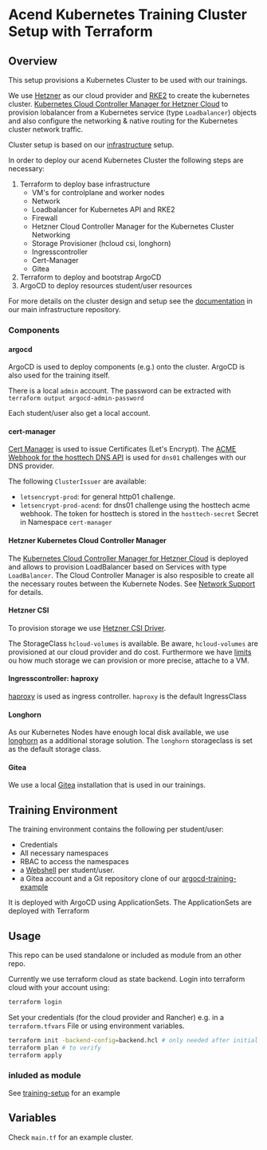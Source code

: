 # Acend Kubernetes Training Cluster Setup with Terraform

## Overview

This setup provisions a Kubernetes Cluster to be used with our trainings.

We use [Hetzner](https://www.hetzner.com/cloud) as our cloud provider and [RKE2](https://docs.rke2.io/) to create the kubernetes cluster. [Kubernetes Cloud Controller Manager for Hetzner Cloud](https://github.com/hetznercloud/hcloud-cloud-controller-manager) to provision lobalancer from a Kubernetes service (type `Loadbalancer`) objects and also configure the networking & native routing for the Kubernetes cluster network traffic.

Cluster setup is based on our [infrastructure](https://github.com/acend/infrastructure) setup.

In order to deploy our acend Kubernetes Cluster the following steps are necessary:

1. Terraform to deploy base infrastructure
   * VM's for controlplane and worker nodes
   * Network
   * Loadbalancer for Kubernetes API and RKE2
   * Firewall
   * Hetzner Cloud Controller Manager for the Kubernetes Cluster Networking
   * Storage Provisioner (hcloud csi, longhorn)
   * Ingresscontroller
   * Cert-Manager
   * Gitea
2. Terraform to deploy and bootstrap ArgoCD
3. ArgoCD to deploy resources student/user resources

For more details on the cluster design and setup see the [documentation](https://github.com/acend/infrastructure/tree/main/docs#cluster-basic-design--configuration-and-setup-procedure) in our main infrastructure repository.

### Components

#### argocd

ArgoCD is used to deploy components (e.g.) onto the cluster. ArgoCD is also used for the training itself.

There is a local `admin` account. The password can be extracted with `terraform output argocd-admin-password`

Each student/user also get a local account.

#### cert-manager

[Cert Manager](https://cert-manager.io/) is used to issue Certificates (Let's Encrypt).
The [ACME Webhook for the hosttech DNS API](https://github.com/piccobit/cert-manager-webhook-hosttech) is used for `dns01` challenges with our DNS provider.

The following `ClusterIssuer` are available:

* `letsencrypt-prod`: for general http01 challenge.
* `letsencrypt-prod-acend`: for dns01 challenge using the hosttech acme webhook. The token for hosttech is stored in the `hosttech-secret` Secret in Namespace `cert-manager`

#### Hetzner Kubernetes Cloud Controller Manager

The [Kubernetes Cloud Controller Manager for Hetzner Cloud](https://github.com/hetznercloud/hcloud-cloud-controller-manager) is deployed and allows to provision LoadBalancer based on Services with type `LoadBalancer`.
The Cloud Controller Manager is also resposible to create all the necessary routes between the Kubernete Nodes. See [Network Support](https://github.com/hetznercloud/hcloud-cloud-controller-manager#networks-support) for details.

#### Hetzner CSI

To provision storage we use [Hetzner CSI Driver](https://github.com/hetznercloud/csi-driver).

The StorageClass `hcloud-volumes` is available. Be aware, `hcloud-volumes` are provisioned at our cloud provider and do cost. Furthermore we have [limits](https://docs.hetzner.com/cloud/volumes/faq/#is-there-a-limit-on-the-number-of-attached-volumes) ou how much storage we can provision or more precise, attache to a VM.

#### Ingresscontroller: haproxy

[haproxy](https://github.com/haproxytech/helm-charts/tree/main/kubernetes-ingress) is used as ingress controller. `haproxy` is the default IngressClass

#### Longhorn

As our Kubernetes Nodes have enough local disk available, we use [longhorn](https://longhorn.io/) as a additional storage solution. The `longhorn` storageclass is set as the default storage class.

#### Gitea

We use a local [Gitea](https://about.gitea.com/) installation that is used in our trainings.

## Training Environment

The training environment contains the following per student/user:

* Credentials
* All necessary namespaces
* RBAC to access the namespaces
* a [Webshell](https://github.com/acend/webshell-env) per student/user.
* a Gitea account and a Git repository clone of our [argocd-training-example](https://github.com/acend/argocd-training-examples.git)

It is deployed with ArgoCD using ApplicationSets. The ApplicationSets are deployed with Terraform

## Usage

This repo can be used standalone or included as module from an other repo.

Currently we use terraform cloud as state backend. Login into terraform cloud with your account using:

```bash
terraform login
```

Set your credentials (for the cloud provider and Rancher) e.g. in a `terraform.tfvars` File or using environment variables.

```bash
terraform init -backend-config=backend.hcl # only needed after initial checkout or when you add/change modules
terraform plan # to verify
terraform apply
```

### inluded as module

See [training-setup](https://github.com/acend/training-setup) for an example

## Variables

Check `main.tf` for an example cluster.
